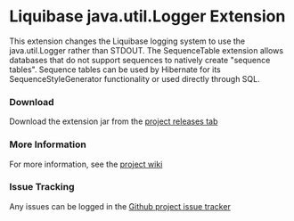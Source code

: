 Liquibase java.util.Logger Extension
========================


This extension changes the Liquibase logging system to use the java.util.Logger rather than STDOUT. The SequenceTable extension allows databases that do not support sequences to natively create "sequence tables". Sequence tables can be used by Hibernate for its SequenceStyleGenerator functionality or used directly through SQL.

### Download

Download the extension jar from the [project releases tab](https://github.com/liquibase/liquibase-javalogger/releases)

### More Information

For more information, see the [project wiki](https://github.com/liquibase/liquibase-javalogger/releases)

### Issue Tracking

Any issues can be logged in the [Github project issue tracker](https://github.com/liquibase/liquibase-javalogger/issues)
